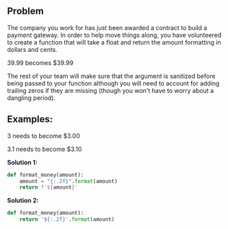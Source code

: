 ## Problem

The company you work for has just been awarded a contract to build a payment gateway. In order to help move things along, you have volunteered to create a function that will take a float and return the amount formatting in dollars and cents.

39.99 becomes $39.99

The rest of your team will make sure that the argument is sanitized before being passed to your function although you will need to account for adding trailing zeros if they are missing (though you won't have to worry about a dangling period).

## Examples:

3 needs to become $3.00

3.1 needs to become $3.10

**Solution 1:**

```python
def format_money(amount):
    amount = "{:.2f}".format(amount)
    return f'${amount}'
```

**Solution 2:**

```python
def format_money(amount):
    return '${:.2f}'.format(amount)
```
